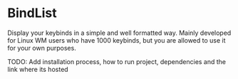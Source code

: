 # BindList

Display your keybinds in a simple and well formatted way. Mainly developed for Linux WM users who have 1000 keybinds, but you are allowed to use it for your own purposes.

TODO: Add installation process, how to run project, dependencies and the link where its hosted
